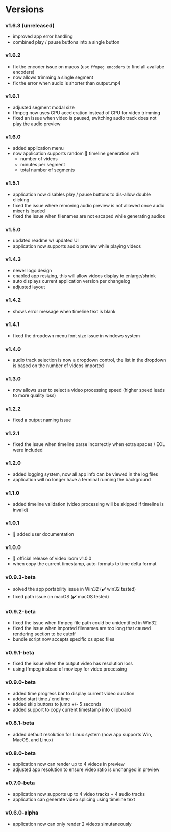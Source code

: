 # Versions

### v1.6.3 (unreleased)

- improved app error handling
- combined play / pause buttons into a single button

### v1.6.2

- fix the encoder issue on macos (use `ffmpeg encoders` to find all availabe encoders)
- now allows trimming a single segment
- fix the error when audio is shorter than output.mp4

### v1.6.1

- adjusted segment modal size
- ffmpeg now uses GPU acceleration instead of CPU for video trimming
- fixed an issue when video is paused, switching audio track does not play the audio preview

### v1.6.0

- added application menu
- now application supports random :game_die: timeline generation with
  - number of videos
  - minutes per segment
  - total number of segments

### v1.5.1

- application now disables play / pause buttons to dis-allow double clicking
- fixed the issue where removing audio preview is not allowed once audio mixer is loaded
- fixed the issue when filenames are not escaped while generating audios

### v1.5.0

- updated readme w/ updated UI
- application now supports audio preview while playing videos

### v1.4.3

- newer logo design
- enabled app resizing, this will allow videos display to enlarge/shrink
- auto displays current application version per changelog
- adjusted layout

### v1.4.2

- shows error message when timeline text is blank

### v1.4.1

- fixed the dropdown menu font size issue in windows system

### v1.4.0

- audio track selection is now a dropdown control, the list in the dropdown is based on the number of videos imported

### v1.3.0

- now allows user to select a video processing speed (higher speed leads to more quality loss)

### v1.2.2

- fixed a output naming issue

### v1.2.1

- fixed the issue when timeline parse incorrectly when extra spaces / EOL were included

### v1.2.0

- added logging system, now all app info can be viewed in the log files
- application will no longer have a terminal running the background

### v1.1.0

- added timeline validation (video processing will be skipped if timeline is invalid)

### v1.0.1

- :file_folder: added user documentation

### v1.0.0

- :loudspeaker: official release of video loom v1.0.0
- when copy the current timestamp, auto-formats to time delta format

### v0.9.3-beta

- solved the app portability issue in Win32 (:heavy_check_mark: win32 tested)
- fixed path issue on macOS (:heavy_check_mark: macOS tested)

### v0.9.2-beta

- fixed the issue when ffmpeg file path could be unidentified in Win32
- fixed the issue when imported filenames are too long that caused rendering section to be cutoff
- bundle script now accepts specific os spec files

### v0.9.1-beta

- fixed the issue when the output video has resolution loss
- using ffmpeg instead of moviepy for video processing

### v0.9.0-beta

- added time progress bar to display current video duration
- added start time / end time
- added skip buttons to jump +/- 5 seconds
- added support to copy current timestamp into clipboard

### v0.8.1-beta

- added default resolution for Linux system (now app supports Win, MacOS, and Linux)

### v0.8.0-beta

- application now can render up to 4 videos in preview
- adjusted app resolution to ensure video ratio is unchanged in preview

### v0.7.0-beta

- application now supports up to 4 video tracks + 4 audio tracks
- application can generate video splicing using timeline text

### v0.6.0-alpha

- application now can only render 2 videos simutaneously
